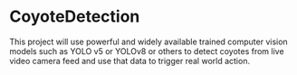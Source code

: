 # CoyoteDetection

This project will use powerful and widely available trained computer vision models such as YOLO v5 or YOLOv8 or others to detect coyotes from live video camera feed and use that data to trigger real world action. 
